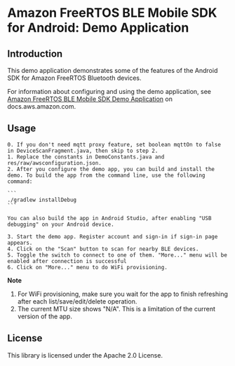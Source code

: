 # Amazon FreeRTOS BLE Mobile SDK for Android: Demo Application

## Introduction

This demo application demonstrates some of the features of the Android SDK for Amazon FreeRTOS Bluetooth devices.

For information about configuring and using the demo application, see [Amazon FreeRTOS BLE Mobile SDK Demo Application](https://docs.aws.amazon.com/freertos/latest/userguide/ble-demo.html#ble-sdk-app) on docs.aws.amazon.com.

## Usage
    0. If you don't need mqtt proxy feature, set boolean mqttOn to false in DeviceScanFragment.java, then skip to step 2.
    1. Replace the constants in DemoConstants.java and res/raw/awsconfiguration.json.
    2. After you configure the demo app, you can build and install the demo. To build the app from the command line, use the following command:

    ```
    ./gradlew installDebug
    ```

    You can also build the app in Android Studio, after enabling "USB debugging" on your Android device.
  
    3. Start the demo app. Register account and sign-in if sign-in page appears.
    4. Click on the "Scan" button to scan for nearby BLE devices.
    5. Toggle the switch to connect to one of them. "More..." menu will be enabled after connection is successful
    6. Click on "More..." menu to do WiFi provisioning.

**Note** 


1. For WiFi provisioning, make sure you wait for the app to finish refreshing after each list/save/edit/delete operation.
2. The current MTU size shows "N/A". This is a limitation of the current version of the app.

## License

This library is licensed under the Apache 2.0 License. 
